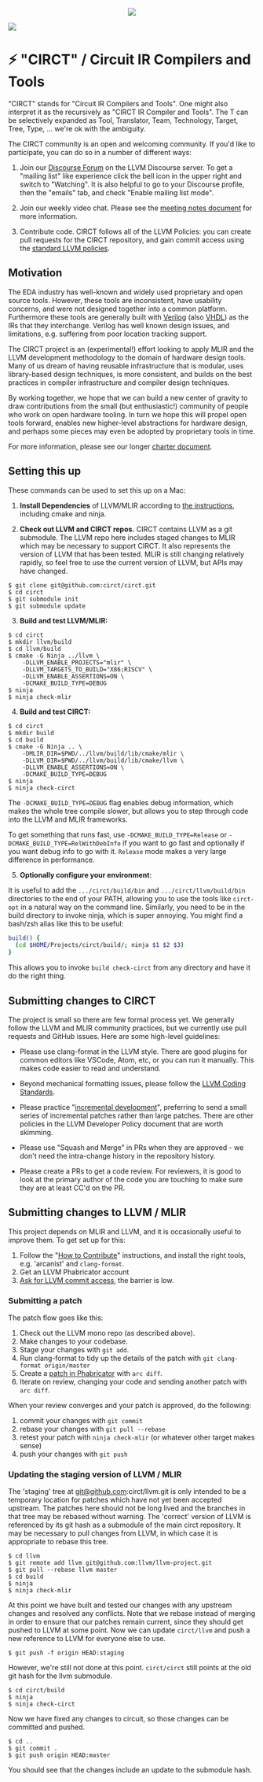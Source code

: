 <p align="center"><img src="docs/circt-logo.svg"/></p>

[![](https://github.com/circt/circt/workflows/Build%20and%20Test/badge.svg?event=push)](https://github.com/circt/circt/actions)

# ⚡️ "CIRCT" / Circuit IR Compilers and Tools

"CIRCT" stands for "Circuit IR Compilers and Tools".  One might also interpret
it as the recursively as "CIRCT IR Compiler and Tools".  The T can be
selectively expanded as Tool, Translator, Team, Technology, Target, Tree, Type,
... we're ok with the ambiguity.

The CIRCT community is an open and welcoming community.  If you'd like to
participate, you can do so in a number of different ways:

1) Join our [Discourse Forum](https://llvm.discourse.group/c/Projects-that-want-to-become-official-LLVM-Projects/circt/) on the LLVM Discourse server.  To get a "mailing list" like experience click the bell icon in the upper right and switch to "Watching".  It is also helpful to go to your Discourse profile, then the "emails" tab, and check "Enable mailing list mode".

2) Join our weekly video chat.  Please see the
[meeting notes document](https://docs.google.com/document/d/1fOSRdyZR2w75D87yU2Ma9h2-_lEPL4NxvhJGJd-s5pk/edit#)
for more information.

3) Contribute code.  CIRCT follows all of the LLVM Policies: you can create pull
   requests for the CIRCT repository, and gain commit access using the [standard
   LLVM policies](https://llvm.discourse.group/c/Projects-that-want-to-become-official-LLVM-Projects/circt/).

## Motivation

The EDA industry has well-known and widely used proprietary and open source
tools.  However, these tools are inconsistent, have usability concerns, and were
not designed together into a common platform.  Furthermore
these tools are generally built with
[Verilog](https://en.wikipedia.org/wiki/Verilog) (also
[VHDL](https://en.wikipedia.org/wiki/VHDL)) as the IRs that they
interchange.  Verilog has well known design issues, and limitations, e.g.
suffering from poor location tracking support.

The CIRCT project is an (experimental!) effort looking to apply MLIR and
the LLVM development methodology to the domain of hardware design tools.  Many
of us dream of having reusable infrastructure that is modular, uses
library-based design techniques, is more consistent, and builds on the best
practices in compiler infrastructure and compiler design techniques.

By working together, we hope that we can build a new center of gravity to draw
contributions from the small (but enthusiastic!) community of people who work
on open hardware tooling.  In turn we hope this will propel open tools forward,
enables new higher-level abstractions for hardware design, and
perhaps some pieces may even be adopted by proprietary tools in time.

For more information, please see our longer [charter document](docs/Charter.md).

## Setting this up

These commands can be used to set this up on a Mac:

1) **Install Dependencies** of LLVM/MLIR according to [the
  instructions](https://mlir.llvm.org/getting_started/), including cmake and ninja.

2) **Check out LLVM and CIRCT repos.**  CIRCT contains LLVM as a git
submodule.  The LLVM repo here includes staged changes to MLIR which
may be necessary to support CIRCT.  It also represents the version of
LLVM that has been tested.  MLIR is still changing relatively rapidly,
so feel free to use the current version of LLVM, but APIs may have
changed.

```
$ git clone git@github.com:circt/circt.git
$ cd circt
$ git submodule init
$ git submodule update
```

3) **Build and test LLVM/MLIR:**

```
$ cd circt
$ mkdir llvm/build
$ cd llvm/build
$ cmake -G Ninja ../llvm \
    -DLLVM_ENABLE_PROJECTS="mlir" \
    -DLLVM_TARGETS_TO_BUILD="X86;RISCV" \
    -DLLVM_ENABLE_ASSERTIONS=ON \
    -DCMAKE_BUILD_TYPE=DEBUG
$ ninja
$ ninja check-mlir
```

4) **Build and test CIRCT:**

```
$ cd circt
$ mkdir build
$ cd build
$ cmake -G Ninja .. \
    -DMLIR_DIR=$PWD/../llvm/build/lib/cmake/mlir \
    -DLLVM_DIR=$PWD/../llvm/build/lib/cmake/llvm \
    -DLLVM_ENABLE_ASSERTIONS=ON \
    -DCMAKE_BUILD_TYPE=DEBUG
$ ninja
$ ninja check-circt
```

The `-DCMAKE_BUILD_TYPE=DEBUG` flag enables debug information, which makes the
whole tree compile slower, but allows you to step through code into the LLVM
and MLIR frameworks.

To get something that runs fast, use `-DCMAKE_BUILD_TYPE=Release` or
`-DCMAKE_BUILD_TYPE=RelWithDebInfo` if you want to go fast and optionally if
you want debug info to go with it.  `Release` mode makes a very large difference
in performance.


5) **Optionally configure your environment**:

It is useful to add the `.../circt/build/bin` and `.../circt/llvm/build/bin` directories to the end
of your PATH, allowing you to use the tools like `circt-opt` in a natural way on
the command line.  Similarly, you need to be in the build directory to invoke
ninja, which is super annoying.  You might find a bash/zsh alias like this to
be useful:

```bash
build() {
  (cd $HOME/Projects/circt/build/; ninja $1 $2 $3)
}
```

This allows you to invoke `build check-circt` from any directory and have it do
the right thing.

## Submitting changes to CIRCT

The project is small so there are few formal process yet.  We generally follow
the LLVM and MLIR community practices, but we currently use pull requests and
GitHub issues.  Here are some high-level guidelines:

 * Please use clang-format in the LLVM style.  There are good plugins
   for common editors like VSCode, Atom, etc, or you can run it
   manually.  This makes code easier to read and understand.

 * Beyond mechanical formatting issues, please follow the [LLVM Coding
   Standards](https://llvm.org/docs/CodingStandards.html).

 * Please practice "[incremental development](https://llvm.org/docs/DeveloperPolicy.html#incremental-development)", preferring to send a small
   series of incremental patches rather than large patches.  There are other
   policies in the LLVM Developer Policy document that are worth skimming.

 * Please use "Squash and Merge" in PRs when they are approved - we don't
   need the intra-change history in the repository history.

 * Please create a PRs to get a code review.  For reviewers, it is good to look
   at the primary author of the code you are touching to make sure they are at
   least CC'd on the PR.

## Submitting changes to LLVM / MLIR

This project depends on MLIR and LLVM, and it is occasionally useful to improve them.
To get set up for this:

1) Follow the "[How to Contribute](https://mlir.llvm.org/getting_started/Contributing/)" instructions, and install the right tools, e.g. 'arcanist' and `clang-format`.
 2) Get an LLVM Phabricator account
 3) [Ask for LLVM commit access](https://llvm.org/docs/DeveloperPolicy.html#obtaining-commit-access), the barrier is low.

### Submitting a patch

The patch flow goes like this:

1) Check out the LLVM mono repo (as described above).
2) Make changes to your codebase.
3) Stage your changes with `git add`.
4) Run clang-format to tidy up the details of the patch with `git clang-format origin/master`
5) Create a [patch in Phabricator](https://llvm.org/docs/Phabricator.html) with `arc diff`.
6) Iterate on review, changing your code and sending another patch with `arc diff`.

When your review converges and your patch is approved, do the following:

1) commit your changes with `git commit`
2) rebase your changes with `git pull --rebase`
3) retest your patch with `ninja check-mlir`  (or whatever other target makes sense)
4) push your changes with `git push`

### Updating the staging version of LLVM / MLIR

The 'staging' tree at git@github.com:circt/llvm.git is only intended to be a temporary location for patches which have not yet been accepted upstream.  The patches here should not be long lived and the branches in that tree may be rebased without warning.  The 'correct' version of LLVM is referenced by its git hash as a submodule of the main circt repository.  It may be necessary to pull changes from LLVM, in which case it is appropriate to rebase this tree.

```
$ cd llvm
$ git remote add llvm git@github.com:llvm/llvm-project.git
$ git pull --rebase llvm master
$ cd build
$ ninja
$ ninja check-mlir
```

At this point we have built and tested our changes with any upstream changes and resolved any conflicts.  Note that we rebase instead of merging in order to ensure that our patches remain current, since they should get pushed to LLVM at some point.  Now we can update `circt/llvm` and push a new reference to LLVM for everyone else to use.

```
$ git push -f origin HEAD:staging
```

However, we're still not done at this point.  `circt/circt` still points at the old git hash for the llvm submodule.

```
$ cd circt/build
$ ninja
$ ninja check-circt
```

Now we have fixed any changes to circuit, so those changes can be committed and pushed.

```
$ cd ..
$ git commit .
$ git push origin HEAD:master
```

You should see that the changes include an update to the submodule hash.
